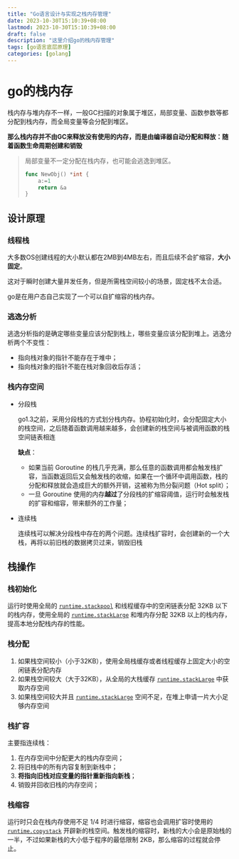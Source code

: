 ```yaml
---
title: "Go语言设计与实现之栈内存管理"
date: 2023-10-30T15:10:39+08:00
lastmod: 2023-10-30T15:10:39+08:00
draft: false
description: "这里介绍go的栈内存管理"
tags: [go语言底层原理]
categories: [golang]
---
```


# go的栈内存

栈内存与堆内存不一样，一般GC扫描的对象属于堆区，局部变量、函数参数等都分配到栈内存，而全局变量等会分配到堆区。

**那么栈内存并不由GC来释放没有使用的内存，而是由编译器自动分配和释放：随着函数生命周期创建和销毁**

> 局部变量不一定分配在栈内存，也可能会逃逸到堆区。
>
> ```go
> func NewObj() *int {
>     a:=1
>     return &a
> }
> ```

## 设计原理

### 线程栈

大多数OS创建线程的大小默认都在2MB到4MB左右，而且后续不会扩缩容，**大小固定**。

这对于瞬时创建大量并发任务，但是所需栈空间较小的场景，固定栈不太合适。

go是在用户态自己实现了一个可以自扩缩容的栈内存。

### 逃逸分析

逃逸分析指的是确定哪些变量应该分配到栈上，哪些变量应该分配到堆上。逃逸分析两个不变性：

- 指向栈对象的指针不能存在于堆中；
- 指向栈对象的指针不能在栈对象回收后存活；

### 栈内存空间

- 分段栈

  go1.3之前，采用分段栈的方式划分栈内存。协程初始化时，会分配固定大小的栈空间，之后随着函数调用越来越多，会创建新的栈空间与被调用函数的栈空间链表相连

  **缺点**：

  - 如果当前 Goroutine 的栈几乎充满，那么任意的函数调用都会触发栈扩容，当函数返回后又会触发栈的收缩，如果在一个循环中调用函数，栈的分配和释放就会造成巨大的额外开销，这被称为热分裂问题（Hot split）；
  - 一旦 Goroutine 使用的内存**越过**了分段栈的扩缩容阈值，运行时会触发栈的扩容和缩容，带来额外的工作量；

- 连续栈

  连续栈可以解决分段栈中存在的两个问题。连续栈扩容时，会创建新的一个大栈，再将以前旧栈的数据拷贝过来，销毁旧栈

## 栈操作

### 栈初始化

运行时使用全局的 [`runtime.stackpool`](https://draveness.me/golang/tree/runtime.stackpool) 和线程缓存中的空闲链表分配 32KB 以下的栈内存，使用全局的 [`runtime.stackLarge`](https://draveness.me/golang/tree/runtime.stackLarge) 和堆内存分配 32KB 以上的栈内存，提高本地分配栈内存的性能。

### 栈分配

1. 如果栈空间较小（小于32KB），使用全局栈缓存或者线程缓存上固定大小的空闲链表分配内存
2. 如果栈空间较大（大于32KB），从全局的大栈缓存 [`runtime.stackLarge`](https://draveness.me/golang/tree/runtime.stackLarge) 中获取内存空间
3. 如果栈空间较大并且 [`runtime.stackLarge`](https://draveness.me/golang/tree/runtime.stackLarge) 空间不足，在堆上申请一片大小足够内存空间

### 栈扩容

主要指连续栈：

1. 在内存空间中分配更大的栈内存空间；
2. 将旧栈中的所有内容复制到新栈中；
3. **将指向旧栈对应变量的指针重新指向新栈**；
4. 销毁并回收旧栈的内存空间；

### 栈缩容

运行时只会在栈内存使用不足 1/4 时进行缩容，缩容也会调用扩容时使用的 [`runtime.copystack`](https://draveness.me/golang/tree/runtime.copystack) 开辟新的栈空间。触发栈的缩容时，新栈的大小会是原始栈的一半，不过如果新栈的大小低于程序的最低限制 2KB，那么缩容的过程就会停止。
